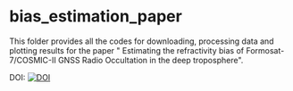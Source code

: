 # bias_estimation_paper
This folder provides all the codes for downloading, processing data and plotting results for the paper " Estimating the refractivity bias of Formosat-7/COSMIC-II GNSS Radio Occultation in the deep troposphere".

DOI:
[![DOI](https://zenodo.org/badge/651306283.svg)](https://zenodo.org/badge/latestdoi/651306283)

